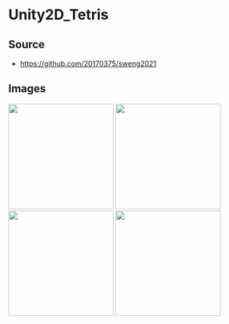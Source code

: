 # Unity2D_Tetris

## Source
+ https://github.com/20170375/sweng2021

## Images
<img src="https://user-images.githubusercontent.com/62216628/124819426-349a6c00-dfa7-11eb-8bc6-b744ea7aed88.PNG" width="210px"> <img src="https://user-images.githubusercontent.com/62216628/124819516-50057700-dfa7-11eb-8eb6-7986eb04b6d3.PNG" width="210px"> <img src="https://user-images.githubusercontent.com/62216628/124819568-5d226600-dfa7-11eb-8a98-f8602c7fbbd8.PNG" width="210px"> <img src="https://user-images.githubusercontent.com/62216628/124819596-64e20a80-dfa7-11eb-932c-60115390c73f.PNG" width="210px">

